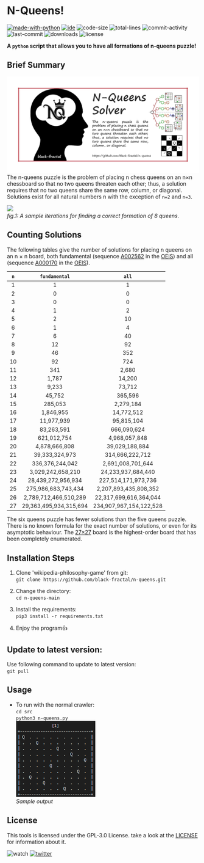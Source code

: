 # N-Queens!
[![made-with-python](https://img.shields.io/badge/made%20with-Python%20%3E3-1f425f.svg?color=blueviolet&style=plastic&logo=python)](https://www.python.org/)
[![ide](https://img.shields.io/badge/IDE-VSCode-yellowgreen?style=plastic&logo=visual-studio-code)](https://code.visualstudio.com/)
![code-size](https://img.shields.io/github/languages/code-size/black-fractal/n-queens?style=plastic)
![total-lines](https://img.shields.io/tokei/lines/github/black-fractal/n-queens?style=plastic&color=green)
![commit-activity](https://img.shields.io/github/commit-activity/m/black-fractal/n-queens?color=brightgreen&style=plastic)
![last-commit](https://img.shields.io/github/last-commit/black-fractal/n-queens?color=9cf&style=plastic)
![downloads](https://img.shields.io/github/downloads/black-fractal/n-queens/total?style=plastic)
![license](https://img.shields.io/github/license/black-fractal/n-queens?style=plastic)

**A `python` script that allows you to have all formations of n-queens puzzle!**

## Brief Summary
![Logo!](https://github.com/black-fractal/n-queens/blob/main/img/n-queens-logo.png)
The n-queens puzzle is the problem of placing n chess queens on an n×n chessboard so that no two queens threaten each other; thus, a solution requires that no two queens share the same row, column, or diagonal. Solutions exist for all natural numbers n with the exception of `n=2` and `n=3`.

<p align="left">
  <img width="300" src="https://upload.wikimedia.org/wikipedia/commons/1/1f/Eight-queens-animation.gif"></br>
  <i>fig.1: A sample iterations for finding a correct formation of 8 queens.</i>
</p>

## Counting Solutions
The following tables give the number of solutions for placing n queens on an n × n board, both fundamental (sequence [A002562](https://oeis.org/A002562) in the [OEIS](https://en.wikipedia.org/wiki/On-Line_Encyclopedia_of_Integer_Sequences)) and all (sequence [A000170](https://oeis.org/A000170) in the [OEIS](https://en.wikipedia.org/wiki/On-Line_Encyclopedia_of_Integer_Sequences)).

| `n` | `fundamental` | `all` |
| :-: | :-----------: | :---: |
| 1 | 1 | 1 |
| 2 | 0 | 0 |
| 3 | 0 | 0 |
| 4 | 1 | 2 |
| 5 | 2 | 10 |
| 6 | 1 | 4 |
| 7 | 6 | 40 |
| 8 | 12 | 92 |
| 9 | 46 | 352 |
| 10 | 92 | 724 |
| 11 | 341 | 2,680 |
| 12 | 1,787 | 14,200 |
| 13 | 9,233 | 73,712 |
| 14 | 45,752 | 365,596 |
| 15 | 285,053 | 2,279,184 |
| 16 | 1,846,955 | 14,772,512 |
| 17 | 11,977,939 | 95,815,104 |
| 18 | 83,263,591 | 666,090,624 |
| 19 | 621,012,754 | 4,968,057,848 |
| 20 | 4,878,666,808 | 39,029,188,884 |
| 21 | 39,333,324,973 | 314,666,222,712 |
| 22 | 336,376,244,042 | 2,691,008,701,644 |
| 23 | 3,029,242,658,210 | 24,233,937,684,440 |
| 24 | 28,439,272,956,934 | 227,514,171,973,736 |
| 25 | 275,986,683,743,434 | 2,207,893,435,808,352 |
| 26 | 2,789,712,466,510,289 | 22,317,699,616,364,044 |
| 27 | 29,363,495,934,315,694 | 234,907,967,154,122,528 |

The six queens puzzle has fewer solutions than the five queens puzzle.
There is no known formula for the exact number of solutions, or even for its asymptotic behaviour. The [27×27](https://github.com/preusser/q27) board is the highest-order board that has been completely enumerated.

## Installation Steps
1. Clone 'wikipedia-philosophy-game' from git:\
`git clone https://github.com/black-fractal/n-queens.git`

2. Change the directory:\
`cd n-queens-main`

3. Install the requirements:\
`pip3 install -r requirements.txt`

4. Enjoy the program:+1:

## Update to latest version:
Use following command to update to latest version:\
`git pull`

## Usage
- To run with the normal crawler:\
`cd src`\
`python3 n-queens.py`\
![output-of-n-queens](https://github.com/black-fractal/n-queens/blob/main/img/output-of-n-queens.gif)\
*Sample output*

## License
This tools is licensed under the GPL-3.0 License. take a look at the [LICENSE](https://github.com/black-fractal/wikipedia-philosophy-game/blob/main/LICENSE) for information about it.

![watch](https://img.shields.io/github/watchers/black-fractal/wikipedia-philosophy-game?label=watch&style=social)
[![twitter](https://img.shields.io/twitter/follow/V4HlD?color=yellow&label=twitter%20follow&style=social)](https://twitter.com/V4HlD)

